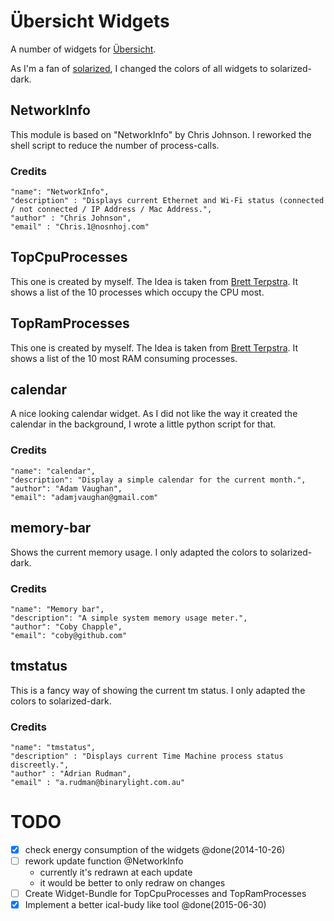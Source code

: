 # Übersicht Widgets

A number of widgets for [Übersicht](http://tracesof.net/uebersicht/).

As I'm a fan of [solarized](), I changed the colors of all widgets to solarized-dark.

## NetworkInfo

This module is based on "NetworkInfo" by Chris Johnson. I reworked the shell script to reduce the number of process-calls.

### Credits
    "name": "NetworkInfo",
    "description" : "Displays current Ethernet and Wi-Fi status (connected / not connected / IP Address / Mac Address.",
    "author" : "Chris Johnson",
    "email" : "Chris.1@nosnhoj.com"

## TopCpuProcesses

This one is created by myself. The Idea is taken from [Brett Terpstra](http://www.brettterpstra.com/). It shows a list of the 10 processes which occupy the CPU most.

## TopRamProcesses

This one is created by myself. The Idea is taken from [Brett Terpstra](http://www.brettterpstra.com/). It shows a list of the 10 most RAM consuming processes.

## calendar

A nice looking calendar widget. As I did not like the way it created the calendar in the background, I wrote a little python script for that.

### Credits
    "name": "calendar",
    "description": "Display a simple calendar for the current month.",
    "author": "Adam Vaughan",
    "email": "adamjvaughan@gmail.com"

## memory-bar

Shows the current memory usage. I only adapted the colors to solarized-dark.

### Credits
    "name": "Memory bar",
    "description": "A simple system memory usage meter.",
    "author": "Coby Chapple",
    "email": "coby@github.com"

## tmstatus

This is a fancy way of showing the current tm status. I only adapted the colors to solarized-dark.

### Credits
    "name": "tmstatus",
    "description" : "Displays current Time Machine process status discreetly.",
    "author" : "Adrian Rudman",
    "email" : "a.rudman@binarylight.com.au"

# TODO

- [x] check energy consumption of the widgets @done(2014-10-26)
- [ ] rework update function @NetworkInfo
    - currently it's redrawn at each update
    - it would be better to only redraw on changes
- [ ] Create Widget-Bundle for TopCpuProcesses and TopRamProcesses
- [x] Implement a better ical-budy like tool @done(2015-06-30)
